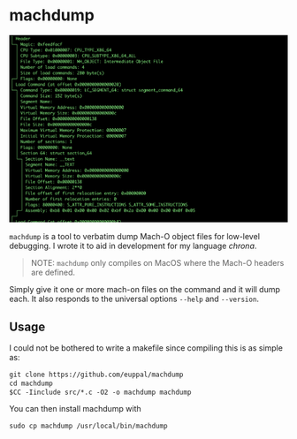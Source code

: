 # machdump

![machdump in action](/img/example.png)

`machdump` is a tool to verbatim dump Mach-O object files for low-level debugging. I wrote it to aid in development for my language _chrona_.

> NOTE: `machdump` only compiles on MacOS where the Mach-O headers are defined.

Simply give it one or more mach-on files on the command and it will dump each. It also responds to the universal options `--help` and `--version`.

## Usage

I could not be bothered to write a makefile since compiling this is as simple as:
```
git clone https://github.com/euppal/machdump
cd machdump
$CC -Iinclude src/*.c -O2 -o machdump machdump
```
You can then install machdump with
```
sudo cp machdump /usr/local/bin/machdump
```
